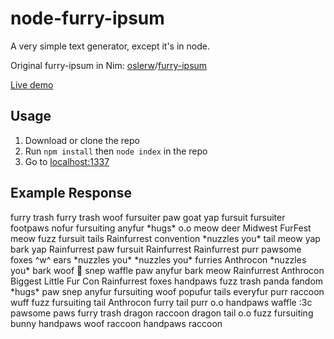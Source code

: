 # node-furry-ipsum
A very simple text generator, except it's in node.

Original furry-ipsum in Nim: [oslerw](https://github.com/oslerw)/[furry-ipsum](https://github.com/oslerw/furry-ipsum)

[Live demo](https://furryipsum.tetrafox.pw/)

## Usage
1. Download or clone the repo
2. Run `npm install` then `node index` in the repo
3. Go to [localhost:1337](http://localhost:1337)

## Example Response
furry trash furry trash woof fursuiter paw goat yap fursuit fursuiter footpaws nofur fursuiting anyfur \*hugs* o.o meow deer Midwest FurFest meow fuzz fursuit tails Rainfurrest convention \*nuzzles you* tail meow yap bark yap Rainfurrest paw fursuit Rainfurrest Rainfurrest purr pawsome foxes ^w^ ears \*nuzzles you* \*nuzzles you* furries Anthrocon \*nuzzles you* bark woof 🐺 snep waffle paw anyfur bark meow Rainfurrest Anthrocon Biggest Little Fur Con Rainfurrest foxes handpaws fuzz trash panda fandom \*hugs* paw snep anyfur fursuiting woof popufur tails everyfur purr raccoon wuff fuzz fursuiting tail Anthrocon furry tail purr o.o handpaws waffle :3c pawsome paws furry trash dragon raccoon dragon tail o.o fuzz fursuiting bunny handpaws woof raccoon handpaws raccoon
